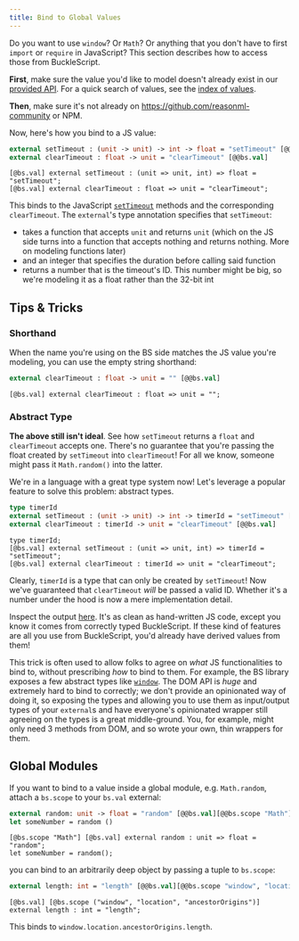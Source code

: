 ```yaml
---
title: Bind to Global Values
---
```


Do you want to use `window`? Or `Math`? Or anything that you don't have to first `import` or `require` in JavaScript? This section describes how to access those from BuckleScript.

**First**, make sure the value you'd like to model doesn't already exist in our [provided API](https://bucklescript.github.io/bucklescript/api/). For a quick search of values, see the [index of values](https://bucklescript.github.io/bucklescript/api/index_values.html).

**Then**, make sure it's not already on https://github.com/reasonml-community or NPM.

Now, here's how you bind to a JS value:

```ocaml
external setTimeout : (unit -> unit) -> int -> float = "setTimeout" [@@bs.val]
external clearTimeout : float -> unit = "clearTimeout" [@@bs.val]
```

```reason
[@bs.val] external setTimeout : (unit => unit, int) => float = "setTimeout";
[@bs.val] external clearTimeout : float => unit = "clearTimeout";
```

This binds to the JavaScript [`setTimeout`](https://developer.mozilla.org/en-US/docs/Web/API/WindowOrworkerGlobalScope/setTimeout) methods and the corresponding `clearTimeout`. The `external`'s type annotation specifies that `setTimeout`:

- takes a function that accepts `unit` and returns `unit` (which on the JS side turns into a function that accepts nothing and returns nothing. More on modeling functions later)
- and an integer that specifies the duration before calling said function
- returns a number that is the timeout's ID. This number might be big, so we're modeling it as a float rather than the 32-bit int

## Tips & Tricks

### Shorthand

When the name you're using on the BS side matches the JS value you're modeling, you can use the empty string shorthand:

```ocaml
external clearTimeout : float -> unit = "" [@@bs.val]
```

```reason
[@bs.val] external clearTimeout : float => unit = "";
```

### Abstract Type

**The above still isn't ideal**. See how `setTimeout` returns a `float` and `clearTimeout` accepts one. There's no guarantee that you're passing the float created by `setTimeout` into `clearTimeout`! For all we know, someone might pass it `Math.random()` into the latter.

We're in a language with a great type system now! Let's leverage a popular feature to solve this problem: abstract types.

```ocaml
type timerId
external setTimeout : (unit -> unit) -> int -> timerId = "setTimeout" [@@bs.val]
external clearTimeout : timerId -> unit = "clearTimeout" [@@bs.val]
```

```reason
type timerId;
[@bs.val] external setTimeout : (unit => unit, int) => timerId = "setTimeout";
[@bs.val] external clearTimeout : timerId => unit = "clearTimeout";
```

Clearly, `timerId` is a type that can only be created by `setTimeout`! Now we've guaranteed that `clearTimeout` _will_ be passed a valid ID. Whether it's a number under the hood is now a mere implementation detail.

Inspect the output [here](https://reasonml.github.io/try/?reason=C4TwDgpgBMCWC2EBOBJAJgbgFAG0ACARgM4B0AbgIYA2AulBAB7DIB21UREwAKghAPYBXYFABcUABSCWsEQF4AfFGmyANFFgtgASiiKYfVGj1QARJx58hwU9nzFy1Oo2ZI2VKAGMqECkl6I1mIGiEZ6SiryZt6+-lbCtlhYPiKwxnIcXAECwhISuvoAUqRU-ADmEqYAFhBUpaba6gCMAAwt2thYMX7Z1hJpHUA). It's as clean as hand-written JS code, except you know it comes from correctly typed BuckleScript. If these kind of features are all you use from BuckleScript, you'd already have derived values from them!

This trick is often used to allow folks to agree on _what_ JS functionalities to bind to, without prescribing _how_ to bind to them. For example, the BS library exposes a few abstract types like [`window`](https://bucklescript.github.io/bucklescript/api/Dom.html#TYPEwindow). The DOM API is _huge_ and extremely hard to bind to correctly; we don't provide an opinionated way of doing it, so exposing the types and allowing you to use them as input/output types of your `external`s and have everyone's opinionated wrapper still agreeing on the types is a great middle-ground. You, for example, might only need 3 methods from DOM, and so wrote your own, thin wrappers for them.

## Global Modules

If you want to bind to a value inside a global module, e.g. `Math.random`, attach a `bs.scope` to your `bs.val` external:

```ocaml
external random: unit -> float = "random" [@@bs.val][@@bs.scope "Math"]
let someNumber = random ()
```

```reason
[@bs.scope "Math"] [@bs.val] external random : unit => float = "random";
let someNumber = random();
```

you can bind to an arbitrarily deep object by passing a tuple to `bs.scope`:

```ocaml
external length: int = "length" [@@bs.val][@@bs.scope "window", "location", "ancestorOrigins"]
```

```reason
[@bs.val] [@bs.scope ("window", "location", "ancestorOrigins")] external length : int = "length";
```

This binds to `window.location.ancestorOrigins.length`.

